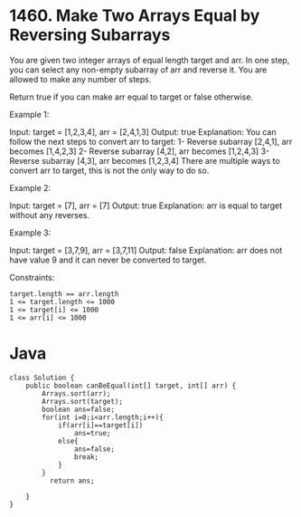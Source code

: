# 1460. Make Two Arrays Equal by Reversing Subarrays

You are given two integer arrays of equal length target and arr. In one step, you can select any non-empty subarray of arr and reverse it. You are allowed to make any number of steps.

Return true if you can make arr equal to target or false otherwise.

 

Example 1:

Input: target = [1,2,3,4], arr = [2,4,1,3]
Output: true
Explanation: You can follow the next steps to convert arr to target:
1- Reverse subarray [2,4,1], arr becomes [1,4,2,3]
2- Reverse subarray [4,2], arr becomes [1,2,4,3]
3- Reverse subarray [4,3], arr becomes [1,2,3,4]
There are multiple ways to convert arr to target, this is not the only way to do so.

Example 2:

Input: target = [7], arr = [7]
Output: true
Explanation: arr is equal to target without any reverses.

Example 3:

Input: target = [3,7,9], arr = [3,7,11]
Output: false
Explanation: arr does not have value 9 and it can never be converted to target.

 

Constraints:

    target.length == arr.length
    1 <= target.length <= 1000
    1 <= target[i] <= 1000
    1 <= arr[i] <= 1000

# Java
```
class Solution {
    public boolean canBeEqual(int[] target, int[] arr) {
        Arrays.sort(arr);
        Arrays.sort(target);
        boolean ans=false;
        for(int i=0;i<arr.length;i++){
            if(arr[i]==target[i])
                ans=true;
            else{
                ans=false;
                break;
            }
        }
          return ans;
        
    }
}
```
